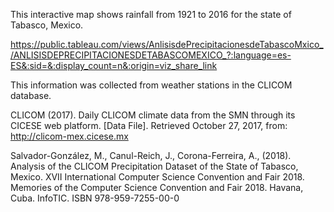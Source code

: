 This interactive map shows rainfall from 1921 to 2016 for the state of Tabasco, Mexico.

https://public.tableau.com/views/AnlisisdePrecipitacionesdeTabascoMxico_/ANLISISDEPRECIPITACIONESDETABASCOMEXICO_?:language=es-ES&:sid=&:display_count=n&:origin=viz_share_link

This information was collected from weather stations in the CLICOM database.

CLICOM (2017). Daily CLICOM climate data from the SMN through its CICESE web platform. [Data File]. Retrieved October 27, 2017, from: http://clicom-mex.cicese.mx

Salvador-González, M., Canul-Reich, J., Corona-Ferreira, A., (2018). Analysis of the CLICOM Precipitation Dataset of the State of Tabasco, Mexico. XVII International Computer Science Convention and Fair 2018. Memories of the Computer Science Convention and Fair 2018. Havana, Cuba. InfoTIC. ISBN 978-959-7255-00-0
